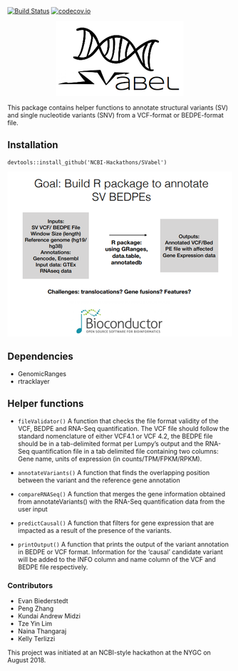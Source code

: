 [![Build Status](https://travis-ci.org/NCBI-Hackathons/SuperSnV.svg?branch=master)](https://travis-ci.org/NCBI-Hackathons/SVabel)
[![codecov.io](https://img.shields.io/codecov/c/github/NCBI-Hackathons/SVabel.svg)](https://img.shields.io/codecov/c/github/NCBI-Hackathons/SVabel?branch=master)

<p align="center">
 <img src="svabel.png">
</p>

This package contains helper functions to annotate structural variants (SV) and single nucleotide variants (SNV) from a VCF-format or BEDPE-format file.

## Installation
```
devtools::install_github('NCBI-Hackathons/SVabel')
```

<p align="center">
 <img src="SVabel_flowchart.png">
</p>

## Dependencies
* GenomicRanges
* rtracklayer

## Helper functions
* `fileValidator()`
 A function that checks the file format validity of the VCF, BEDPE and RNA-Seq quantification. The VCF file should follow the standard nomenclature of either VCF4.1 or VCF 4.2, the BEDPE file should be in a tab-delimited format per Lumpy’s output and the RNA-Seq quantification file in a tab delimited file containing two columns: Gene name, units of expression (in counts/TPM/FPKM/RPKM).
* `annotateVariants()`
 A function that finds the overlapping position between the variant and the reference gene annotation

* `compareRNASeq()`
 A function that merges the gene information obtained from annotateVariants() with the RNA-Seq quantification data from the user input

* `predictCausal()`
A function that filters for gene expression that are impacted as a result of the presence of the variants.

* `printOutput()`
A function that prints the output of the variant annotation in BEDPE or VCF format. Information for the ‘causal’ candidate variant will be added to the INFO column and name column of the VCF and BEDPE file respectively.

### Contributors
* Evan Biederstedt
* Peng Zhang
* Kundai Andrew Midzi
* Tze Yin Lim
* Naina Thangaraj
* Kelly Terlizzi

This project was initiated at an NCBI-style hackathon at the NYGC on August 2018.
